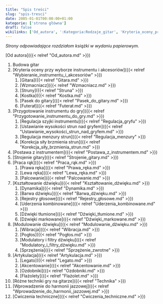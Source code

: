 ```yaml
---
title: "Spis treści"
slug: "spis-tresci"
date: 2005-01-01T00:00:00+01:00
kategorie: ['strona główna']
draft: false
wikilinks: ['Od_autora', ':Kategoria:Rodzaje_gitar', 'Kryteria_oceny_przy_wyborze_instrumentu_i_akcesori%C3%B3w', 'Gitara', 'Wzmacniacz', 'Struny', 'Kostka', 'Pasek_do_gitary', 'Futera%C5%82', 'Przygotowanie_instrumentu_do_gry', 'Regulacja_szyjki_instrumentu', 'Ustawianie_wysoko%C5%9Bci_strun_nad_gryfem', 'Regulacja_menzury_strun', 'Korekcja_si%C5%82y_brzmienia_strun', 'Postawa_z_instrumentem', 'Strojenie_gitary', 'Praca_r%C4%85k', 'Prawa_r%C4%99ka', 'Lewa_r%C4%99ka', 'Palcowanie', 'Kszta%C5%82towanie_d%C5%BAwi%C4%99ku', 'Dynamika', 'Barwa_d%C5%BAwi%C4%99ku', 'Rejestry_g%C5%82osowe', 'Uderzenia_kombinowane', 'D%C5%BAwi%C4%99ki_t%C5%82umione', 'D%C5%BAwi%C4%99ki_markowane', 'Modulowanie_d%C5%BAwi%C4%99ku', 'Wibracja', 'Pog%C5%82os', 'Modulatory_i_filtry_d%C5%BAwi%C4%99ku', 'Sprz%C4%99%C5%BCenia', 'Artykulacja', 'Legato', 'Akcentowanie', 'Ozdobniki', 'Fla%C5%BColet', 'R%C3%B3%C5%BCne_techniki_gry_na_gitarze', 'Wprowadzenie_do_harmonii_jazzowej', '%C4%86wiczenia_techniczne']
---
```

*Strony odpowiadające rozdziałom książki w wydaniu papierowym.*

[Od autora]({{< relref "Od_autora.md" >}})

1.  Budowa gitar<!-- link nie odnosił się do niczego -->
2.  [Kryteria oceny przy wyborze instrumentu i
    akcesoriów]({{< relref "Wybieranie_instrumentu_i_akcesoriów" >}})
    1.  [Gitara]({{< relref "Gitara.md" >}})
    2.  [Wzmacniacz]({{< relref "Wzmacniacz.md" >}})
    3.  [Struny]({{< relref "Struna" >}})
    4.  [Kostka]({{< relref "Kostka.md" >}})
    5.  [Pasek do gitary]({{< relref "Pasek_do_gitary.md" >}})
    6.  [Futerał]({{< relref "Futerał.md" >}})
3.  [Przygotowanie instrumentu do
    gry]({{< relref "Przygotowanie_instrumentu_do_gry.md" >}})
    1.  [Regulacja szyjki
        instrumentu]({{< relref "Regulacja_gryfu" >}})
    2.  [Ustawianie wysokości strun nad
        gryfem]({{< relref "Ustawianie_wysokości_strun_nad_gryfem.md" >}})
    3.  [Regulacja menzury strun]({{< relref "Regulacja_menzury" >}})
    4.  [Korekcja siły brzmienia
        strun]({{< relref "Korekcja_siły_brzmienia_strun.md" >}})
4.  [Postawa z instrumentem]({{< relref "Postawa_z_instrumentem.md" >}})
5.  [Strojenie gitary]({{< relref "Strojenie_gitary.md" >}})
6.  [Praca rąk]({{< relref "Praca_rąk.md" >}})
    1.  [Prawa ręka]({{< relref "Prawa_ręka.md" >}})
    2.  [Lewa ręka]({{< relref "Lewa_ręka.md" >}})
    3.  [Palcowanie]({{< relref "Palcowanie.md" >}})
7.  [Kształtowanie dźwięku]({{< relref "Kształtowanie_dźwięku.md" >}})
    1.  [Dynamika]({{< relref "Dynamika.md" >}})
    2.  [Barwa dźwięku]({{< relref "Barwa_dźwięku.md" >}})
    3.  [Rejestry głosowe]({{< relref "Rejestry_głosowe.md" >}})
    4.  [Uderzenia kombinowane]({{< relref "Uderzenia_kombinowane.md" >}})
    5.  [Dźwięki tłumione]({{< relref "Dźwięki_tłumione.md" >}})
    6.  [Dźwięki markowane]({{< relref "Dźwięki_markowane.md" >}})
8.  [Modulowanie dźwięku]({{< relref "Modulowanie_dźwięku.md" >}})
    1.  [Wibracja]({{< relref "Wibracja.md" >}})
    2.  [Pogłos]({{< relref "Pogłos.md" >}})
    3.  [Modulatory i filtry
        dźwięku]({{< relref "Modulatory_i_filtry_dźwięku.md" >}})
    4.  [Sprzężenia]({{< relref "Sprzężenie_zwrotne" >}})
9.  [Artykulacja]({{< relref "Artykulacja.md" >}})
    1.  [Legato]({{< relref "Legato.md" >}})
    2.  [Akcentowanie]({{< relref "Akcentowanie.md" >}})
    3.  [Ozdobniki]({{< relref "Ozdobniki.md" >}})
    4.  [Flażolety]({{< relref "Flażolet.md" >}})
10. [Różne techniki gry na
    gitarze]({{< relref "Technika" >}})
11. [Wprowadzenie do harmonii
    jazzowej]({{< relref "Wprowadzenie_do_harmonii_jazzowej.md" >}})
12. [Ćwiczenia techniczne]({{< relref "Ćwiczenia_techniczne.md" >}})


